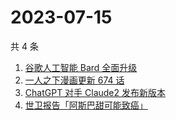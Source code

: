 # 2023-07-15

共 4 条

<!-- BEGIN ZHIHUSEARCH -->
<!-- 最后更新时间 Sat Jul 15 2023 09:15:39 GMT+0800 (China Standard Time) -->
1. [谷歌人工智能 Bard 全面升级](https://www.zhihu.com/search?q=谷歌人工智能%20Bard%20全面升级)
1. [一人之下漫画更新 674 话](https://www.zhihu.com/search?q=一人之下漫画更新%20674%20话)
1. [ChatGPT 对手 Claude2 发布新版本](https://www.zhihu.com/search?q=ChatGPT%20对手%20Claude2%20发布新版本)
1. [世卫报告「阿斯巴甜可能致癌」](https://www.zhihu.com/search?q=世卫报告「阿斯巴甜可能致癌」)
<!-- END ZHIHUSEARCH -->
